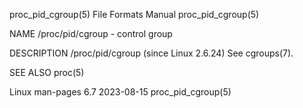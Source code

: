 proc_pid_cgroup(5)						      File Formats Manual						    proc_pid_cgroup(5)

NAME
       /proc/pid/cgroup - control group

DESCRIPTION
       /proc/pid/cgroup (since Linux 2.6.24)
	      See cgroups(7).

SEE ALSO
       proc(5)

Linux man-pages 6.7							  2023-08-15							    proc_pid_cgroup(5)
